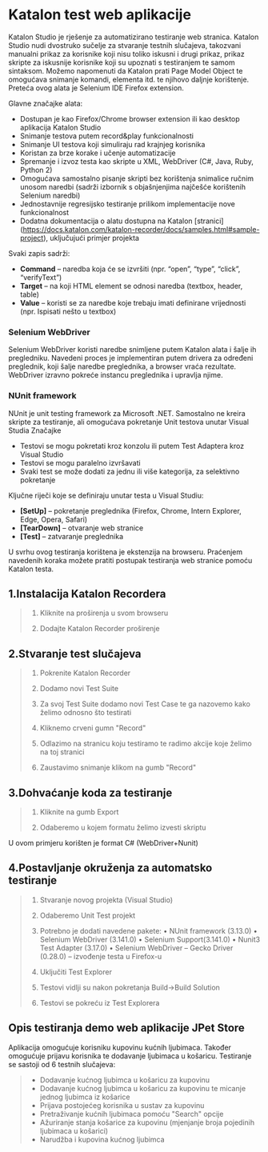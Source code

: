 # Katalon test web aplikacije

Katalon Studio je rješenje za automatizirano testiranje web stranica. Katalon Studio nudi dvostruko sučelje za stvaranje testnih slučajeva, takozvani manualni prikaz za korisnike koji nisu toliko iskusni i drugi prikaz, prikaz skripte za iskusnije korisnike koji su upoznati s testiranjem te samom sintaksom. Možemo napomenuti da Katalon prati Page Model Object te omogućava snimanje komandi, elementa itd. te njihovo daljnje korištenje. Preteća ovog alata je Selenium IDE Firefox extension. 


Glavne značajke alata:
* Dostupan je kao Firefox/Chrome browser extension ili kao desktop aplikacija Katalon Studio
* Snimanje testova putem record&play funkcionalnosti
* Snimanje UI testova koji simuliraju rad krajnjeg korisnika
* Koristan za brze korake i učenje automatizacije
* Spremanje i izvoz testa kao skripte u XML, WebDriver (C#, Java, Ruby, Python 2)
* Omogućava samostalno pisanje skripti bez korištenja snimalice ručnim unosom naredbi (sadrži
izbornik s objašnjenjima najčešće korištenih Selenium naredbi)
* Jednostavnije regresijsko testiranje prilikom implementacije nove funkcionalnost
* Dodatna dokumentacija o alatu dostupna na Katalon [stranici] (https://docs.katalon.com/katalon-recorder/docs/samples.html#sample-project), uključujući primjer projekta


Svaki zapis sadrži:
* **Command** – naredba koja će se izvršiti (npr. “open”, “type”, “click”, “verifyText”)
* **Target** – na koji HTML element se odnosi naredba (textbox, header, table)
* **Value** – koristi se za naredbe koje trebaju imati definirane vrijednosti (npr. Ispisati nešto u
textbox)
### Selenium WebDriver
Selenium WebDriver koristi naredbe snimljene putem Katalon alata i šalje ih pregledniku. Navedeni
proces je implementiran putem drivera za određeni preglednik, koji šalje naredbe preglednika, a
browser vraća rezultate. WebDriver izravno pokreće instancu preglednika i upravlja njime.

### NUnit framework
NUnit je unit testing framework za Microsoft .NET. Samostalno ne kreira skripte za testiranje, ali
omogućava pokretanje Unit testova unutar Visual Studia
Značajke
* Testovi se mogu pokretati kroz konzolu ili putem Test Adaptera kroz Visual Studio
* Testovi se mogu paralelno izvršavati
* Svaki test se može dodati za jednu ili više kategorija, za selektivno pokretanje

Ključne riječi koje se definiraju unutar testa u Visual Studiu:
* **[SetUp]** – pokretanje preglednika (Firefox, Chrome, Intern Explorer, Edge, Opera, Safari)
* **[TearDown]** – otvaranje web stranice
* **[Test]** – zatvaranje preglednika


U svrhu ovog testiranja korištena je ekstenzija na browseru.
Praćenjem navedenih koraka možete pratiti postupak testiranja web stranice pomoću Katalon testa.

## 1.Instalacija Katalon Recordera
> 1. Kliknite na proširenja u svom browseru
>
> 2. Dodajte Katalon Recorder proširenje

## 2.Stvaranje test slučajeva 
> 1. Pokrenite Katalon Recorder
>
> 2. Dodamo novi Test Suite
> 
> 3. Za svoj Test Suite dodamo novi Test Case te ga nazovemo kako želimo odnosno što testirati
>
> 4. Kliknemo crveni gumn "Record"
>
> 5. Odlazimo na stranicu koju testiramo te radimo akcije koje želimo na toj stranici
> 
> 6. Zaustavimo snimanje klikom na gumb "Record"

## 3.Dohvaćanje koda za testiranje
>1. Kliknite na gumb Export
>
>2. Odaberemo u kojem formatu želimo izvesti skriptu

U ovom primjeru korišten je format C# (WebDriver+Nunit)

## 4.Postavljanje okruženja za automatsko testiranje
>1. Stvaranje novog projekta (Visual Studio)
>
>2. Odaberemo Unit Test projekt
>
>3. Potrebno je dodati navedene pakete:
• NUnit framework (3.13.0)
• Selenium WebDriver (3.141.0)
• Selenium Support(3.141.0)
• Nunit3 Test Adapter (3.17.0)
• Selenium WebDriver – Gecko Driver (0.28.0) – izvođenje testa u Firefox-u
>4. Uključiti Test Explorer
>
>5. Testovi vidlji su nakon pokretanja Build->Build Solution
>
>6. Testovi se pokreću iz Test Explorera

## Opis testiranja demo web aplikacije JPet Store
Aplikacija omogućuje korisniku kupovinu kućnih ljubimaca. Također omogućuje prijavu korisnika te dodavanje ljubimaca u košaricu.
Testiranje se sastoji od 6 testnih slučajeva:
>* Dodavanje kućnog ljubimca u košaricu za kupovinu
>* Dodavanje kućnog ljubimca u košaricu za kupovinu te micanje jednog ljubimca iz košarice
>* Prijava postojećeg korisnika u sustav za kupovinu
>* Pretraživanje kućnih ljubimaca pomoću "Search" opcije
>* Ažuriranje stanja košarice za kupovinu (mjenjanje broja pojedinih ljubimaca u košarici)
>* Narudžba i kupovina kućnog ljubimca
